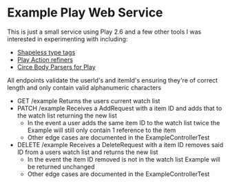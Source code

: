 # Example Play Web Service

This is just a small service using Play 2.6 and a few other tools I was interested in experimenting with
including:
* [Shapeless type tags](http://www.vlachjosef.com/tagged-types-introduction/)
* [Play Action refiners](https://www.playframework.com/documentation/2.6.x/ScalaActionsComposition)
* [Circe Body Parsers for Play](https://github.com/jilen/play-circe)

All endpoints validate the userId's and itemId's ensuring they're of correct
length and only contain valid alphanumeric characters 

* GET       /example Returns the users current watch list
* PATCH     /example Receives a AddRequest with a item ID and adds that to the watch list returning the new list
    * In the event a user adds the same item ID to the watch list twice the Example will still only contain 1 reference to the item
    * Other edge cases are documented in the ExampleControllerTest 
* DELETE    /example Receives a DeleteRequest with a item ID removes said ID from a users watch list and returns the new list
    * In the event the item ID removed is not in the watch list Example will be returned unchanged
    * Other edge cases are documented in the ExampleControllerTest